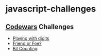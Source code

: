 # javascript-challenges

## [Codewars](https://www.codewars.com/) Challenges

- [Playing with digits](https://www.codewars.com/kata/5552101f47fc5178b1000050)
- [Friend or Foe?](https://www.codewars.com/kata/55b42574ff091733d900002f)
- [Bit Counting](https://www.codewars.com/kata/526571aae218b8ee490006f4)
